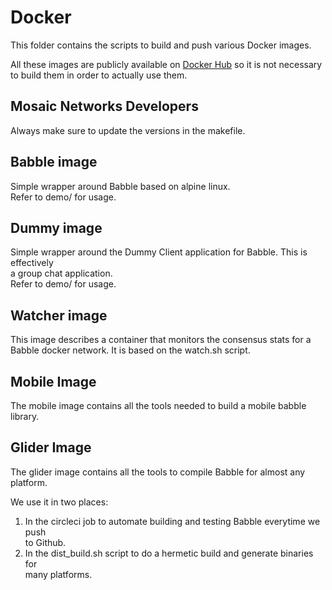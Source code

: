 # Docker 

This folder contains the scripts to build and push various Docker images.

All these images are publicly available on 
[Docker Hub](https://hub.docker.com/u/mosaicnetworks/) so it is not necessary  
to build them in order to actually use them. 

## Mosaic Networks Developers

Always make sure to update the versions in the makefile.

## Babble image

Simple wrapper around Babble based on alpine linux.  
Refer to demo/ for usage.

## Dummy image

Simple wrapper around the Dummy Client application for Babble. This is effectively  
a group chat application.  
Refer to demo/ for usage.

## Watcher image

This image describes a container that monitors the consensus stats for a Babble 
docker network. It is based on the watch.sh script.

## Mobile Image 

The mobile image contains all the tools needed to build a mobile babble library.


## Glider Image

The glider image contains all the tools to compile Babble for almost any platform.  

We use it in two places:

1) In the circleci job to automate building and testing Babble everytime we push  
   to Github.
2) In the dist_build.sh script to do a hermetic build and generate binaries for  
   many platforms.
